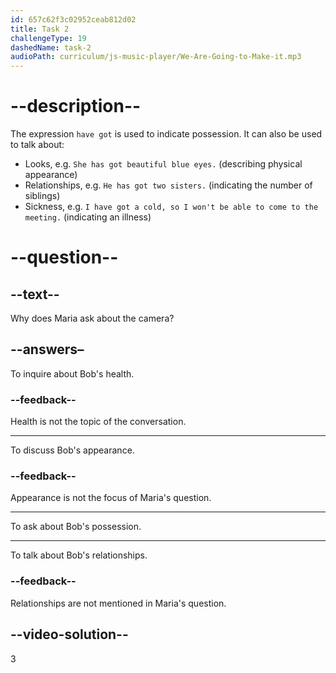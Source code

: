 ```yaml
---
id: 657c62f3c02952ceab812d02
title: Task 2
challengeType: 19
dashedName: task-2
audioPath: curriculum/js-music-player/We-Are-Going-to-Make-it.mp3
---
```


<!--
AUDIO REFERENCE:
Maria: Hey, I noticed that you have got a camera on your desk. Are you into photography?
-->

# --description--

The expression `have got` is used to indicate possession. It can also be used to talk about:

* Looks, e.g. `She has got beautiful blue eyes.` (describing physical appearance)
* Relationships, e.g. `He has got two sisters.` (indicating the number of siblings)
* Sickness, e.g. `I have got a cold, so I won't be able to come to the meeting.` (indicating an illness)

# --question--

## --text--

Why does Maria ask about the camera?

## --answers–

To inquire about Bob's health.

### --feedback--

Health is not the topic of the conversation.

---

To discuss Bob's appearance.

### --feedback--

Appearance is not the focus of Maria's question.

---

To ask about Bob's possession.

---

To talk about Bob's relationships.

### --feedback--

Relationships are not mentioned in Maria's question.

## --video-solution--

3
